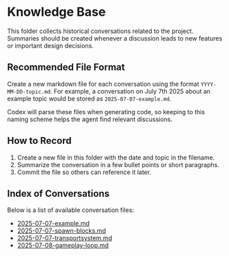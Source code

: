 # Knowledge Base

This folder collects historical conversations related to the project. Summaries should be created whenever a discussion leads to new features or important design decisions.

## Recommended File Format

Create a new markdown file for each conversation using the format `YYYY-MM-DD-topic.md`. For example, a conversation on July 7th 2025 about an example topic would be stored as `2025-07-07-example.md`.

Codex will parse these files when generating code, so keeping to this naming scheme helps the agent find relevant discussions.

## How to Record

1. Create a new file in this folder with the date and topic in the filename.
2. Summarize the conversation in a few bullet points or short paragraphs.
3. Commit the file so others can reference it later.

## Index of Conversations

Below is a list of available conversation files:

- [2025-07-07-example.md](2025-07-07-example.md)
- [2025-07-07-spawn-blocks.md](2025-07-07-spawn-blocks.md)
- [2025-07-07-transportsystem.md](2025-07-07-transportsystem.md)
- [2025-07-08-gameplay-loop.md](2025-07-08-gameplay-loop.md)
